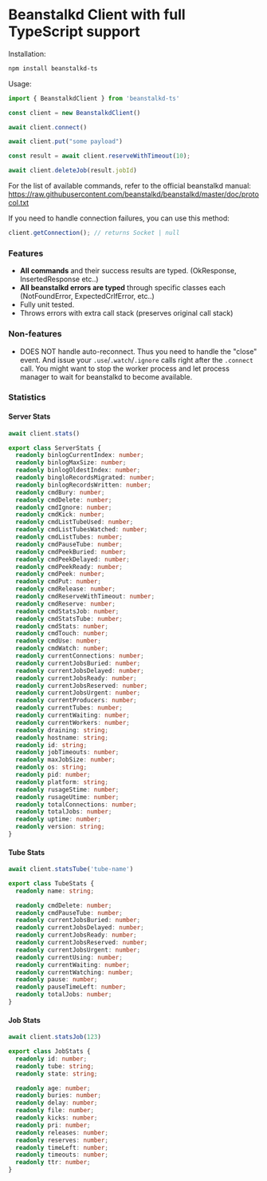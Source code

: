 # Beanstalkd Client with full TypeScript support

Installation:

```sh
npm install beanstalkd-ts
```

Usage:

```ts
import { BeanstalkdClient } from 'beanstalkd-ts'

const client = new BeanstalkdClient()

await client.connect()

await client.put("some payload")

const result = await client.reserveWithTimeout(10);

await client.deleteJob(result.jobId)
```

For the list of available commands, refer to the official beanstalkd manual: https://raw.githubusercontent.com/beanstalkd/beanstalkd/master/doc/protocol.txt

If you need to handle connection failures, you can use this method:

```ts
client.getConnection(); // returns Socket | null
```

### Features

* **All commands** and their success results are typed. (OkResponse, InsertedResponse etc..)
* **All beanstalkd errors are typed** through specific classes each (NotFoundError, ExpectedCrlfError, etc..)
* Fully unit tested.
* Throws errors with extra call stack (preserves original call stack)

### Non-features
* DOES NOT handle auto-reconnect. Thus you need to handle the "close" event. And issue your `.use`/`.watch`/`.ignore` calls right after the `.connect` call.
  You might want to stop the worker process and let process manager to wait for beanstalkd to become available.

### Statistics

#### Server Stats

```ts
await client.stats()
```

```ts
export class ServerStats {
  readonly binlogCurrentIndex: number;
  readonly binlogMaxSize: number;
  readonly binlogOldestIndex: number;
  readonly bingloRecordsMigrated: number;
  readonly binlogRecordsWritten: number;
  readonly cmdBury: number;
  readonly cmdDelete: number;
  readonly cmdIgnore: number;
  readonly cmdKick: number;
  readonly cmdListTubeUsed: number;
  readonly cmdListTubesWatched: number;
  readonly cmdListTubes: number;
  readonly cmdPauseTube: number;
  readonly cmdPeekBuried: number;
  readonly cmdPeekDelayed: number;
  readonly cmdPeekReady: number;
  readonly cmdPeek: number;
  readonly cmdPut: number;
  readonly cmdRelease: number;
  readonly cmdReserveWithTimeout: number;
  readonly cmdReserve: number;
  readonly cmdStatsJob: number;
  readonly cmdStatsTube: number;
  readonly cmdStats: number;
  readonly cmdTouch: number;
  readonly cmdUse: number;
  readonly cmdWatch: number;
  readonly currentConnections: number;
  readonly currentJobsBuried: number;
  readonly currentJobsDelayed: number;
  readonly currentJobsReady: number;
  readonly currentJobsReserved: number;
  readonly currentJobsUrgent: number;
  readonly currentProducers: number;
  readonly currentTubes: number;
  readonly currentWaiting: number;
  readonly currentWorkers: number;
  readonly draining: string;
  readonly hostname: string;
  readonly id: string;
  readonly jobTimeouts: number;
  readonly maxJobSize: number;
  readonly os: string;
  readonly pid: number;
  readonly platform: string;
  readonly rusageStime: number;
  readonly rusageUtime: number;
  readonly totalConnections: number;
  readonly totalJobs: number;
  readonly uptime: number;
  readonly version: string;
}
```

#### Tube Stats

```ts
await client.statsTube('tube-name')
```

```ts
export class TubeStats {
  readonly name: string;

  readonly cmdDelete: number;
  readonly cmdPauseTube: number;
  readonly currentJobsBuried: number;
  readonly currentJobsDelayed: number;
  readonly currentJobsReady: number;
  readonly currentJobsReserved: number;
  readonly currentJobsUrgent: number;
  readonly currentUsing: number;
  readonly currentWaiting: number;
  readonly currentWatching: number;
  readonly pause: number;
  readonly pauseTimeLeft: number;
  readonly totalJobs: number;
}
```

#### Job Stats

```ts
await client.statsJob(123)
```

```ts
export class JobStats {
  readonly id: number;
  readonly tube: string;
  readonly state: string;

  readonly age: number;
  readonly buries: number;
  readonly delay: number;
  readonly file: number;
  readonly kicks: number;
  readonly pri: number;
  readonly releases: number;
  readonly reserves: number;
  readonly timeLeft: number;
  readonly timeouts: number;
  readonly ttr: number;
}
```
